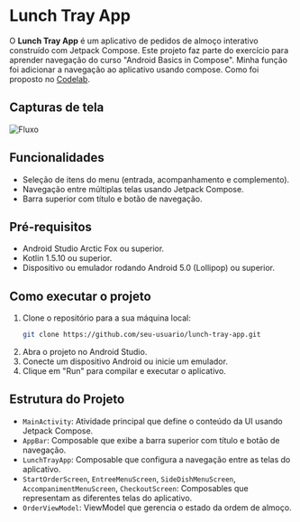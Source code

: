 # Lunch Tray App

O **Lunch Tray App** é um aplicativo de pedidos de almoço interativo construído com Jetpack Compose. Este projeto faz parte do exercício para aprender navegação do curso "Android Basics in Compose". Minha função foi adicionar a navegação ao aplicativo usando compose. Como foi proposto no [Codelab](https://developer.android.com/codelabs/basic-android-kotlin-compose-practice-navigation?continue=https%3A%2F%2Fdeveloper.android.com%2Fcourses%2Fpathways%2Fandroid-basics-compose-unit-4-pathway-2%23codelab-https%3A%2F%2Fdeveloper.android.com%2Fcodelabs%2Fbasic-android-kotlin-compose-practice-navigation#0).

## Capturas de tela
![Fluxo](https://developer.android.com/static/codelabs/basic-android-kotlin-compose-practice-navigation/img/6e7d1c4638c64988_960.png)

## Funcionalidades

- Seleção de itens do menu (entrada, acompanhamento e complemento).
- Navegação entre múltiplas telas usando Jetpack Compose.
- Barra superior com título e botão de navegação.

## Pré-requisitos

- Android Studio Arctic Fox ou superior.
- Kotlin 1.5.10 ou superior.
- Dispositivo ou emulador rodando Android 5.0 (Lollipop) ou superior.

## Como executar o projeto

1. Clone o repositório para a sua máquina local:
    ```bash
    git clone https://github.com/seu-usuario/lunch-tray-app.git
    ```
2. Abra o projeto no Android Studio.
3. Conecte um dispositivo Android ou inicie um emulador.
4. Clique em "Run" para compilar e executar o aplicativo.

## Estrutura do Projeto

- `MainActivity`: Atividade principal que define o conteúdo da UI usando Jetpack Compose.
- `AppBar`: Composable que exibe a barra superior com título e botão de navegação.
- `LunchTrayApp`: Composable que configura a navegação entre as telas do aplicativo.
- `StartOrderScreen`, `EntreeMenuScreen`, `SideDishMenuScreen`, `AccompanimentMenuScreen`, `CheckoutScreen`: Composables que representam as diferentes telas do aplicativo.
- `OrderViewModel`: ViewModel que gerencia o estado da ordem de almoço.

